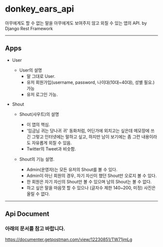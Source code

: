 # donkey_ears_api

아무에게도 할 수 없는 말을 아무에게도 보여주지 않고 외칠 수 있는 앱의 API. by Django Rest Framework

---

## Apps

- User

  - User의 설명
    - 말 그대로 User.
    - 유저 회원가입(username, password, 나이대(10대~40대), 성별 필요.) 가능
    - 유저 로그인 가능.

- Shout

  - Shout(샤우트)의 설명

    - 이 앱의 핵심.
    - '임금님 귀는 당나귀 귀' 동화처럼, 어딘가에 외치고는 싶은데 메모장에 쓰긴 그렇고 인터넷에는 말하고 싶고, 하지만 남이 보기에는 좀 그런 내용이라도 자유롭게 외칠 수 있음.
    - Twitter의 Tweet과 비슷함.

  - Shout의 기능 설명.
    - Admin(운영자)는 모든 유저의 Shout를 볼 수 있다.
    - Admin이 아닌 회원의 경우, 자기 자신이 했던 Shout만 오로지 볼 수 있다.
    - 한 회원은 자기 자신의 Shout만 볼 수 있으며 남의 Shout는 볼 수 없다.
    - 하고 싶은 말을 마음껏 할 수 있으나 (글자수 제한 140~200, 미정) 사진은 올릴 수 없다.

---

## Api Document

### 아래의 문서를 참고 바랍니다.

https://documenter.getpostman.com/view/12230851/TW71jmLg
